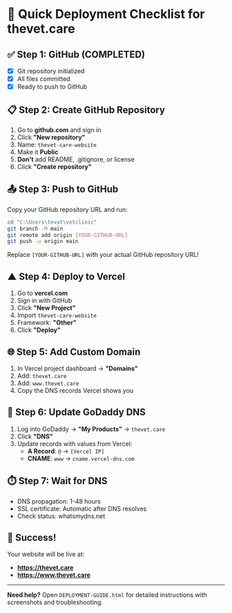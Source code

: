 # 🚀 Quick Deployment Checklist for thevet.care

## ✅ Step 1: GitHub (COMPLETED)
- [x] Git repository initialized
- [x] All files committed
- [x] Ready to push to GitHub

## 📋 Step 2: Create GitHub Repository
1. Go to **github.com** and sign in
2. Click **"New repository"**
3. Name: `thevet-care-website`
4. Make it **Public**
5. **Don't** add README, .gitignore, or license
6. Click **"Create repository"**

## 📤 Step 3: Push to GitHub
Copy your GitHub repository URL and run:
```bash
cd "C:\Users\tevat\vetclinic"
git branch -M main
git remote add origin [YOUR-GITHUB-URL]
git push -u origin main
```

Replace `[YOUR-GITHUB-URL]` with your actual GitHub repository URL!

## ▲ Step 4: Deploy to Vercel
1. Go to **vercel.com**
2. Sign in with GitHub
3. Click **"New Project"**
4. Import `thevet-care-website`
5. Framework: **"Other"**
6. Click **"Deploy"**

## 🌐 Step 5: Add Custom Domain
1. In Vercel project dashboard → **"Domains"**
2. Add: `thevet.care`
3. Add: `www.thevet.care`
4. Copy the DNS records Vercel shows you

## 🔧 Step 6: Update GoDaddy DNS
1. Log into GoDaddy → **"My Products"** → `thevet.care`
2. Click **"DNS"**
3. Update records with values from Vercel:
   - **A Record**: `@` → `[Vercel IP]`
   - **CNAME**: `www` → `cname.vercel-dns.com`

## ⏱️ Step 7: Wait for DNS
- DNS propagation: 1-48 hours
- SSL certificate: Automatic after DNS resolves
- Check status: whatsmydns.net

## 🎉 Success!
Your website will be live at:
- **https://thevet.care**
- **https://www.thevet.care**

---

**Need help?** Open `DEPLOYMENT-GUIDE.html` for detailed instructions with screenshots and troubleshooting.